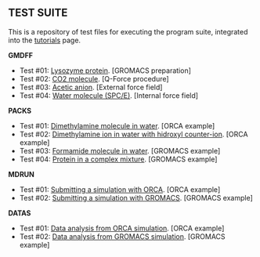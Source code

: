 ## TEST SUITE

This is a repository of test files for executing the program suite, integrated into the [tutorials](https://github.com/otaviolsantana/solvate/tree/main/tutorials) page.

**GMDFF**

* Test #01: [Lysozyme protein](https://github.com/otaviolsantana/solvate/tree/main/tests/examples/1_GMDFF_Test01). [GROMACS preparation]
* Test #02: [CO2 molecule](https://github.com/otaviolsantana/solvate/tree/main/tests/examples/1_GMDFF_Test02). [Q-Force procedure]
* Test #03: [Acetic anion](https://github.com/otaviolsantana/solvate/tree/main/tests/examples/1_GMDFF_Test03). [External force field]
* Test #04: [Water molecule (SPC/E)](https://github.com/otaviolsantana/solvate/tree/main/tests/examples/1_GMDFF_Test04). [Internal force field]

**PACKS**

* Test #01: [Dimethylamine molecule in water](https://github.com/otaviolsantana/solvate/tree/main/tests/examples/2_PACKS_Test01). [ORCA example]
* Test #02: [Dimethylamine ion in water with hidroxyl counter-ion](https://github.com/otaviolsantana/solvate/tree/main/tests/examples/2_PACKS_Test02). [ORCA example]
* Test #03: [Formamide molecule in water](https://github.com/otaviolsantana/solvate/tree/main/tests/examples/2_PACKS_Test03). [GROMACS example]
* Test #04: [Protein in a complex mixture](https://github.com/otaviolsantana/solvate/tree/main/tests/examples/2_PACKS_Test04). [GROMACS example]

**MDRUN**

* Test #01: [Submitting a simulation with ORCA](https://github.com/otaviolsantana/solvate/tree/main/tests/examples/3_MDRUN_Test01). [ORCA example]
* Test #02: [Submitting a simulation with GROMACS](https://github.com/otaviolsantana/solvate/tree/main/tests/examples/3_MDRUN_Test02). [GROMACS example]

**DATAS**

* Test #01: [Data analysis from ORCA simulation](https://github.com/otaviolsantana/solvate/tree/main/tests/examples/4_DATAS_Test01). [ORCA example]
* Test #02: [Data analysis from GROMACS simulation](https://github.com/otaviolsantana/solvate/tree/main/tests/examples/4_DATAS_Test02). [GROMACS example]
